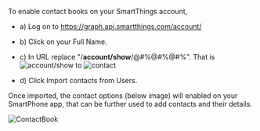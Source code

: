 To enable contact books on your SmartThings account,

- a) Log on to https://graph.api.smartthings.com/account/
- b) Click on your Full Name.
- c) In URL replace "/**account/show**/@#$%@#$%@#$%" with "/**contact**/@#$%@#$%@#$%". That is ![account/show](http://imgur.com/9PjY00J.jpg) to ![contact](http://imgur.com/uL2ZySL.jpg)

- d) Click Import contacts from Users.

Once imported, the contact options (below image) will enabled on your SmartPhone app, that can be further used to add contacts and their details.

![ContactBook](http://imgur.com/n617zaT.jpg)
